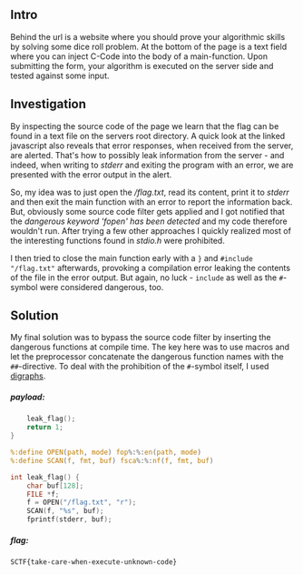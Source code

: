## Intro
Behind the url is a website where you should prove your algorithmic skills by solving some dice roll problem. At the bottom of the page is a text field where you can inject C-Code into the body of a main-function. Upon submitting the form, your algorithm is executed on the server side and tested against some input.

## Investigation
By inspecting the source code of the page we learn that the flag can be found in a text file on the servers root directory. A quick look at the linked javascript also reveals that error responses, when received from the server, are alerted. That's how to possibly leak information from the server - and indeed, when writing to _stderr_ and exiting the program with an error, we are presented with the error output in the alert.

So, my idea was to just open the _/flag.txt_, read its content, print it to _stderr_ and then exit the main function with an error to report the information back. But, obviously some source code filter gets applied and I got notified that the _dangerous keyword 'fopen' has been detected_ and my code therefore wouldn't run. After trying a few other approaches I quickly realized most of the interesting functions found in _stdio.h_ were prohibited.

I then tried to close the main function early with a ```}``` and ```#include "/flag.txt"``` afterwards, provoking a compilation error leaking the contents of the file in the error output. But again, no luck - ```include``` as well as the ```#```-symbol were considered dangerous, too.

## Solution
My final solution was to bypass the source code filter by inserting the dangerous functions at compile time. The key here was to use macros and let the preprocessor concatenate the dangerous function names with the ```##```-directive. To deal with the prohibition of the ```#```-symbol itself, I used [digraphs](https://en.wikipedia.org/wiki/Digraphs_and_trigraphs#C).

##### payload:
```C
    leak_flag();
    return 1;
}

%:define OPEN(path, mode) fop%:%:en(path, mode)
%:define SCAN(f, fmt, buf) fsca%:%:nf(f, fmt, buf)

int leak_flag() {
    char buf[128];
    FILE *f;
    f = OPEN("/flag.txt", "r");
    SCAN(f, "%s", buf);
    fprintf(stderr, buf);
```

##### flag:
```
SCTF{take-care-when-execute-unknown-code}
```
